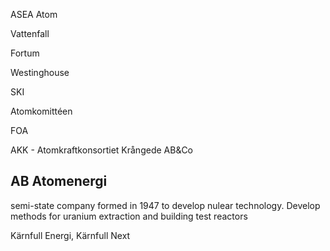 ASEA Atom

Vattenfall

Fortum

Westinghouse

SKI

Atomkomittéen

FOA

AKK - Atomkraftkonsortiet Krångede AB&Co

## AB Atomenergi
semi-state company formed in 1947 to develop nulear technology.
Develop methods for uranium extraction and building test reactors

Kärnfull Energi, Kärnfull Next

